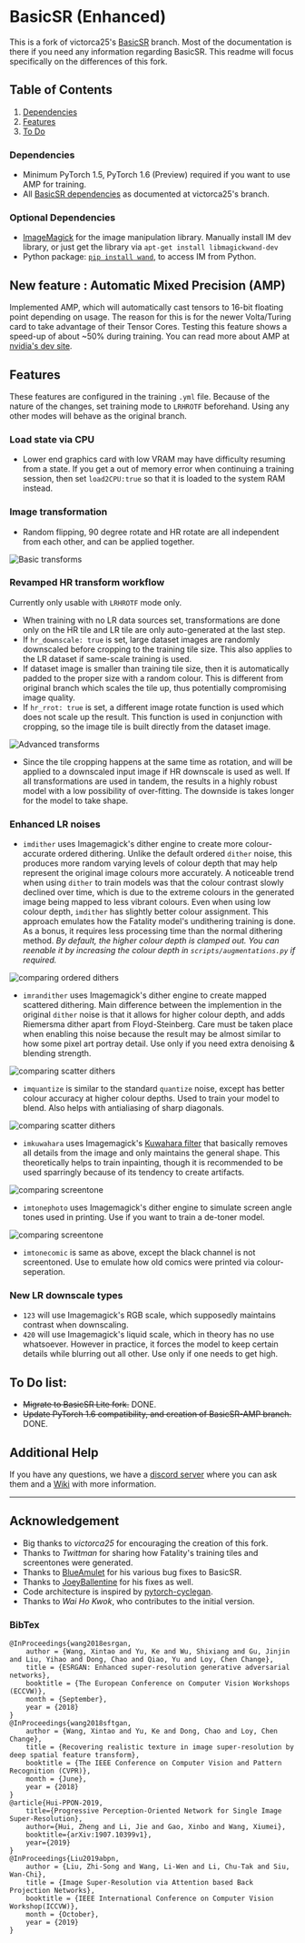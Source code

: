 # BasicSR (Enhanced)

This is a fork of victorca25's [BasicSR](https://github.com/victorca25/BasicSR/) branch. Most of the documentation is there if you need any information regarding BasicSR. This readme will focus specifically on the differences of this fork.

## Table of Contents
1. [Dependencies](#dependencies)
2. [Features](#features)
3. [To Do](#to-do-list)

### Dependencies
- Minimum PyTorch 1.5, PyTorch 1.6 (Preview) required if you want to use AMP for training.
- All [BasicSR dependencies](https://github.com/victorca25/BasicSR/) as documented at victorca25's branch.

### Optional Dependencies
- [ImageMagick](https://imagemagick.org/script/download.php) for the image manipulation library. Manually install IM dev library, or just get the library via `apt-get install libmagickwand-dev`
- Python package: [`pip install wand`](https://pypi.org/project/Wand/), to access IM from Python.

## New feature : Automatic Mixed Precision (AMP)
Implemented AMP, which will automatically cast tensors to 16-bit floating point depending on usage. The reason for this is for the newer Volta/Turing card to take advantage of their Tensor Cores. Testing this feature shows a speed-up of about ~50% during training. You can read more about AMP at [nvidia's dev site](https://developer.nvidia.com/automatic-mixed-precision).

## Features
These features are configured in the training `.yml` file. Because of the nature of the changes, set training mode to `LRHROTF` beforehand. Using any other modes will behave as the original branch. 

### Load state via CPU
- Lower end graphics card with low VRAM may have difficulty resuming from a state. If you get a out of memory error when continuing a training session, then set `load2CPU:true` so that it is loaded to the system RAM instead.

### Image transformation
- Random flipping, 90 degree rotate and HR rotate are all independent from each other, and can be applied together.

![Basic transforms](figures/basictransforms.png)

### Revamped HR transform workflow
Currently only usable with `LRHROTF` mode only.
- When training with no LR data sources set, transformations are done only on the HR tile and LR tile are only auto-generated at the last step. 
- If `hr_downscale: true` is set, large dataset images are randomly downscaled before cropping to the training tile size. This also applies to the LR dataset if same-scale training is used.
- If dataset image is smaller than training tile size, then it is automatically padded to the proper size with a random colour. This is different from original branch which scales the tile up, thus potentially compromising image quality.
- If `hr_rrot: true` is set, a different image rotate function is used which does not scale up the result. This function is used in conjunction with cropping, so the image tile is built directly from the dataset image.

![Advanced transforms](figures/new_rotatescale.png)

- Since the tile cropping happens at the same time as rotation, and will be applied to a downscaled input image if HR downscale is used as well. If all transformations are used in tandem, the results in a highly robust model with a low possibility of over-fitting. The downside is takes longer for the model to take shape.

### Enhanced LR noises
- `imdither` uses Imagemagick's dither engine to create more colour-accurate ordered dithering. Unlike the default ordered `dither` noise, this produces more random varying levels of colour depth that may help represent the original image colours more accurately. A noticeable trend when using `dither` to train models was that the colour contrast slowly declined over time, which is due to the extreme colours in the generated image being mapped to less vibrant colours. Even when using low colour depth, `imdither` has slightly better colour assignment.
  This approach emulates how the Fatality model's undithering training is done. As a bonus, it requires less processing time than the normal dithering method. *By default, the higher colour depth is clamped out. You can reenable it by increasing the colour depth in `scripts/augmentations.py` if required.*

![comparing ordered dithers](figures/orderdither.png)

- `imrandither` uses Imagemagick's dither engine to create mapped scattered dithering. Main difference between the implemention in the original `dither` noise is that it allows for higher colour depth, and adds Riemersma dither apart from Floyd-Steinberg. Care must be taken place when enabling this noise because the result may be almost similar to how some pixel art portray detail. Use only if you need extra denoising & blending strength.

![comparing scatter dithers](figures/scatterdither.png)

- `imquantize` is similar to the standard `quantize` noise, except has better colour accuracy at higher colour depths. Used to train your model to blend. Also helps with antialiasing of sharp diagonals.

![comparing scatter dithers](figures/quantize.png)

- `imkuwahara` uses Imagemagick's [Kuwahara filter](https://en.wikipedia.org/wiki/Kuwahara_filter) that basically removes all details from the image and only maintains the general shape. This theoretically helps to train inpainting, though it is recommended to be used sparringly because of its tendency to create artifacts.

![comparing screentone](figures/kuwahara.png)

- `imtonephoto` uses Imagemagick's dither engine to simulate screen angle tones used in printing. Use if you want to train a de-toner model.

![comparing screentone](figures/screentone.png)

- `imtonecomic` is same as above, except the black channel is not screentoned. Use to emulate how old comics were printed via colour-seperation.

### New LR downscale types
- `123` will use Imagemagick's RGB scale, which supposedly maintains contrast when downscaling.
- `420` will use Imagemagick's liquid scale, which in theory has no use whatsoever. However in practice, it forces the model to keep certain details while blurring out all other. Use only if one needs to get high.

## To Do list:
- ~~Migrate to BasicSR Lite fork.~~ DONE.
- ~~Update PyTorch 1.6 compatibility, and creation of BasicSR-AMP branch.~~ DONE.

## Additional Help 

If you have any questions, we have a [discord server](https://discord.gg/cpAUpDK) where you can ask them and a [Wiki](https://upscale.wiki) with more information.

---

## Acknowledgement
- Big thanks to *victorca25* for encouraging the creation of this fork.
- Thanks to *Twittman* for sharing how Fatality's training tiles and screentones were generated.
- Thanks to [BlueAmulet](https://github.com/BlueAmulet) for his various bug fixes to BasicSR.
- Thanks to [JoeyBallentine](https://github.com/JoeyBallentine) for his fixes as well.
- Code architecture is inspired by [pytorch-cyclegan](https://github.com/junyanz/pytorch-CycleGAN-and-pix2pix).
- Thanks to *Wai Ho Kwok*, who contributes to the initial version.

### BibTex

    @InProceedings{wang2018esrgan,
        author = {Wang, Xintao and Yu, Ke and Wu, Shixiang and Gu, Jinjin and Liu, Yihao and Dong, Chao and Qiao, Yu and Loy, Chen Change},
        title = {ESRGAN: Enhanced super-resolution generative adversarial networks},
        booktitle = {The European Conference on Computer Vision Workshops (ECCVW)},
        month = {September},
        year = {2018}
    }
    @InProceedings{wang2018sftgan,
        author = {Wang, Xintao and Yu, Ke and Dong, Chao and Loy, Chen Change},
        title = {Recovering realistic texture in image super-resolution by deep spatial feature transform},
        booktitle = {The IEEE Conference on Computer Vision and Pattern Recognition (CVPR)},
        month = {June},
        year = {2018}
    }
    @article{Hui-PPON-2019,
        title={Progressive Perception-Oriented Network for Single Image Super-Resolution},
        author={Hui, Zheng and Li, Jie and Gao, Xinbo and Wang, Xiumei},
        booktitle={arXiv:1907.10399v1},
        year={2019}
    }
    @InProceedings{Liu2019abpn,
        author = {Liu, Zhi-Song and Wang, Li-Wen and Li, Chu-Tak and Siu, Wan-Chi},
        title = {Image Super-Resolution via Attention based Back Projection Networks},
        booktitle = {IEEE International Conference on Computer Vision Workshop(ICCVW)},
        month = {October},
        year = {2019}
    }
